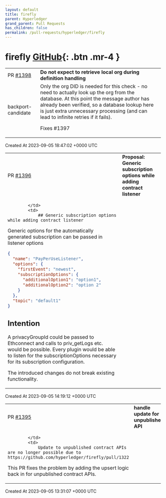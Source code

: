 ```yaml
---
layout: default
title: firefly
parent: Hyperledger
grand_parent: Pull Requests
has_children: false
permalink: /pull-requests/hyperledger/firefly
---
```


# firefly <span class="fs-3 right-align">[GitHub](https://github.com/hyperledger/firefly){: .btn .mr-4 }</span>


<div>
    <table>
        <tr>
            <td>
                PR <a href="https://github.com/hyperledger/firefly/pull/1398" class=".btn">#1398</a>
            </td>
            <td>
                <b>
                    Do not expect to retrieve local org during definition handling
                </b>
            </td>
        </tr>
        <tr>
            <td>
                <span class="chip">backport-candidate</span>
            </td>
            <td>
                Only the org DID is needed for this check - no need to actually look up the org from the database. At this point the message author has already been verified, so a database lookup here is just extra unnecessary processing (and can lead to infinite retries if it fails).

Fixes #1397
            </td>
        </tr>
    </table>
    <div class="right-align">
        Created At 2023-09-05 18:47:02 +0000 UTC
    </div>
</div>

<div>
    <table>
        <tr>
            <td>
                PR <a href="https://github.com/hyperledger/firefly/pull/1396" class=".btn">#1396</a>
            </td>
            <td>
                <b>
                    Proposal: Generic subscription options while adding contract listener
                </b>
            </td>
        </tr>
        <tr>
            <td>
                
            </td>
            <td>
                ## Generic subscription options while adding contract listener

Generic options for the automatically generated subscription can be passed in listener options

```json
{
  "name": "PayPerUseListener",
  "options": {
    "firstEvent": "newest",
    "subscriptionOptions": {
      "additionalOption1": "option1",
      "additionalOption2": "option 2"
    }
  },
  "topic": "default1"
}
```

## Intention

A privacyGroupId could be passed to Ethconnect and calls to priv_getLogs etc. would be possible.
Every plugin would be able to listen for the subscriptionOptions necessary for its subscription configuration.

The introduced changes do not break existing functionality.
            </td>
        </tr>
    </table>
    <div class="right-align">
        Created At 2023-09-05 14:19:12 +0000 UTC
    </div>
</div>

<div>
    <table>
        <tr>
            <td>
                PR <a href="https://github.com/hyperledger/firefly/pull/1395" class=".btn">#1395</a>
            </td>
            <td>
                <b>
                    handle update for unpublished API
                </b>
            </td>
        </tr>
        <tr>
            <td>
                
            </td>
            <td>
                Update to unpublished contract APIs are no longer possible due to https://github.com/hyperledger/firefly/pull/1322

This PR fixes the problem by adding the upsert logic back in for unpublished contract APIs.
            </td>
        </tr>
    </table>
    <div class="right-align">
        Created At 2023-09-05 13:31:07 +0000 UTC
    </div>
</div>

